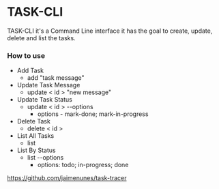 # TASK-CLI

TASK-CLI it's a Command Line interface it has the goal to create, update, delete and list the tasks. 


### How to use
- Add Task
  - add "task message"
- Update Task Message
  - update < id > "new message" 
- Update Task Status
  - update < id > --options
    - options - mark-done; mark-in-progress
- Delete Task
  - delete < id >  
- List All Tasks
  - list 
- List By Status
  - list --options
    - options: todo; in-progress; done
   
[https://github.com/jaimenunes/task-tracer
](https://roadmap.sh/projects/task-tracker)
